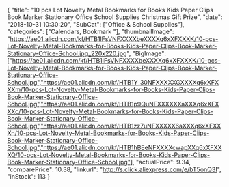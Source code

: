 {
	"title": "10 pcs Lot Novelty Metal Bookmarks for Books Kids Paper Clips Book Marker Stationary Office School Supplies Christmas Gift Prize",
	"date": "2018-10-31 10:30:20",
	"SubCat": ["Office & School Supplies"],
	"categories": ["Calendars, Bookmark "],
	"thumbnailImage": "https://ae01.alicdn.com/kf/HTB1lFsVNFXXXXbeXXXXq6xXFXXXK/10-pcs-Lot-Novelty-Metal-Bookmarks-for-Books-Kids-Paper-Clips-Book-Marker-Stationary-Office-School.jpg_220x220.jpg",
	"BigImage": ["https://ae01.alicdn.com/kf/HTB1lFsVNFXXXXbeXXXXq6xXFXXXK/10-pcs-Lot-Novelty-Metal-Bookmarks-for-Books-Kids-Paper-Clips-Book-Marker-Stationary-Office-School.jpg","https://ae01.alicdn.com/kf/HTB1Y_30NFXXXXXGXXXXq6xXFXXXm/10-pcs-Lot-Novelty-Metal-Bookmarks-for-Books-Kids-Paper-Clips-Book-Marker-Stationary-Office-School.jpg","https://ae01.alicdn.com/kf/HTB1p9QuNFXXXXXXaXXXq6xXFXXXc/10-pcs-Lot-Novelty-Metal-Bookmarks-for-Books-Kids-Paper-Clips-Book-Marker-Stationary-Office-School.jpg","https://ae01.alicdn.com/kf/HTB1zz7uNFXXXXX6aXXXq6xXFXXXn/10-pcs-Lot-Novelty-Metal-Bookmarks-for-Books-Kids-Paper-Clips-Book-Marker-Stationary-Office-School.jpg","https://ae01.alicdn.com/kf/HTB1hBEeNFXXXXcwapXXq6xXFXXXQ/10-pcs-Lot-Novelty-Metal-Bookmarks-for-Books-Kids-Paper-Clips-Book-Marker-Stationary-Office-School.jpg"],
	"actualPrice": 9.34,
	"comparePrice": 10.38,
	"linkurl": "http://s.click.aliexpress.com/e/bT5onQ3I",
	"inStock": 113
}
